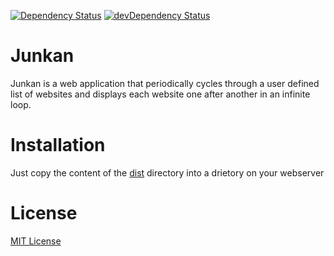 [![Dependency Status](https://david-dm.org/C3-TKO/junkan.svg)](https://david-dm.org/C3-TKO/junkan)
[![devDependency Status](https://david-dm.org/C3-TKO/junkan/dev-status.svg)](https://david-dm.org/C3-TKO/junkan#info=devDependencies)

# Junkan
Junkan is a web application that periodically cycles through a user defined list of websites and displays each website one after another in an infinite loop. 

# Installation
Just copy the content of the [dist](dist) directory into a drietory on your webserver

# License
[MIT License](LICENSE.md)
